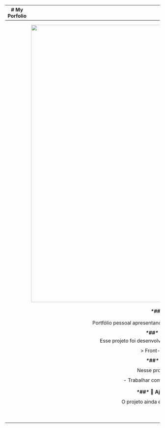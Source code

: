 | # My Porfolio |                                                              |
| ------------- | :----------------------------------------------------------: |
|               |                                                              |
|               |                                                              |
|               | <img width="900" src="C:\Users\Wes\Documents\DIO\portfolio.gif" > |
|               |                                                              |
|               |                                                              |
|               |                    ***\*##\** 💻 Projeto**                    |
|               |                                                              |
|               | Portfólio pessoal apresentando projetos e informações de contato. |
|               |                                                              |
|               |                  ***\*##\** 🚀 Tecnologias**                  |
|               | Esse projeto foi desenvolvido com as seguintes tecnologias:  |
|               |                                                              |
|               |                   > Front-End:  CSS, HTML                    |
|               |                                                              |
|               |                  ***\*##\** 📌 Habilidades**                  |
|               |                                                              |
|               |                 Nesse projeto, fui capaz de:                 |
|               |                                                              |
|               |             - Trabalhar com estado e componentes             |
|               |                                                              |
|               |                                                              |
|               |              ***\*##\** 📝 Ajustes e melhorias**              |
|               |                                                              |
|               |           O projeto ainda está em desenvolvimento            |
|               |                                                              |
|               |                                                              |
|               |                                                              |
|               |                                                              |
|               |                                                              |
|               |                                                              |
|               |                                                              |
|               |                                                              |
|               |                                                              |